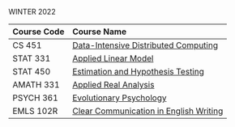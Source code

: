 WINTER 2022

| Course Code  | Course Name                                         |
|:-------------|:----------------------------------------------------|
| CS 451       | [Data-Intensive Distributed Computing][CS 451]      |
| STAT 331     | [Applied Linear Model][STAT 331]                    |
| STAT 450     | [Estimation and Hypothesis Testing][STAT 450]       |
| AMATH 331    | [Applied Real Analysis][AMATH 331]                  |
| PSYCH 361    | [Evolutionary Psychology][PSYCH 361]                |
| EMLS 102R    | [Clear Communication in English Writing][EMLS 102R] |

[CS 451]: http://www.ucalendar.uwaterloo.ca/2122/COURSE/course-CS.html#CS451
[STAT 331]: http://www.ucalendar.uwaterloo.ca/2122/COURSE/course-STAT.html#STAT331
[STAT 450]: http://www.ucalendar.uwaterloo.ca/2122/COURSE/course-STAT.html#STAT450
[AMATH 331]: http://www.ucalendar.uwaterloo.ca/2122/COURSE/course-AMATH.html#AMATH331
[PSYCH 361]: http://www.ucalendar.uwaterloo.ca/2122/COURSE/course-PSYCH.html#PSYCH361
[EMLS 102R]: http://www.ucalendar.uwaterloo.ca/2122/COURSE/course-EMLS.html#EMLS102R
